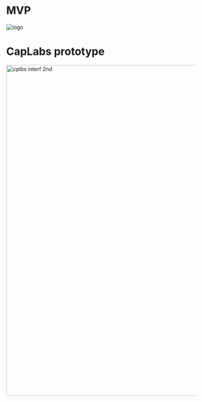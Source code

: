 # MVP
![logo](https://github.com/CapLabs-ai/MVP/assets/138379514/6bc623dc-0bd1-4ded-b376-ce54e5426946)

# CapLabs prototype
<img width="878" alt="cplbs interf 2nd" src="https://github.com/CapLabs-ai/MVP/assets/92258644/1550a003-8317-4e21-a13b-5f043c22e4dc">
